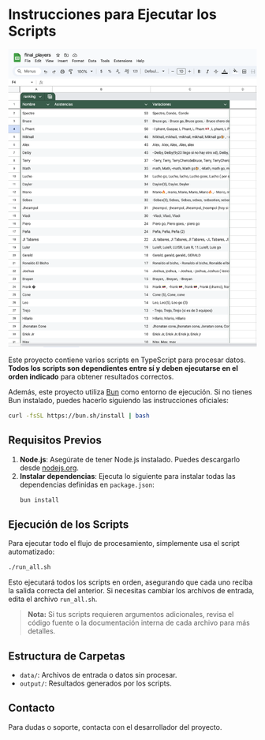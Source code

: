 # Instrucciones para Ejecutar los Scripts

![Resultado final](img/image.png)

Este proyecto contiene varios scripts en TypeScript para procesar datos. **Todos los scripts son dependientes entre sí y deben ejecutarse en el orden indicado** para obtener resultados correctos.

Además, este proyecto utiliza [Bun](https://bun.sh/) como entorno de ejecución. Si no tienes Bun instalado, puedes hacerlo siguiendo las instrucciones oficiales:
```bash
curl -fsSL https://bun.sh/install | bash
```

## Requisitos Previos

1. **Node.js**: Asegúrate de tener Node.js instalado. Puedes descargarlo desde [nodejs.org](https://nodejs.org/).
2. **Instalar dependencias**: Ejecuta lo siguiente para instalar todas las dependencias definidas en `package.json`:
   ```bash
   bun install
   ```

## Ejecución de los Scripts

Para ejecutar todo el flujo de procesamiento, simplemente usa el script automatizado:

```bash
./run_all.sh
```

Esto ejecutará todos los scripts en orden, asegurando que cada uno reciba la salida correcta del anterior. Si necesitas cambiar los archivos de entrada, edita el archivo `run_all.sh`.

> **Nota:** Si tus scripts requieren argumentos adicionales, revisa el código fuente o la documentación interna de cada archivo para más detalles.

## Estructura de Carpetas
- `data/`: Archivos de entrada o datos sin procesar.
- `output/`: Resultados generados por los scripts.

## Contacto
Para dudas o soporte, contacta con el desarrollador del proyecto.
